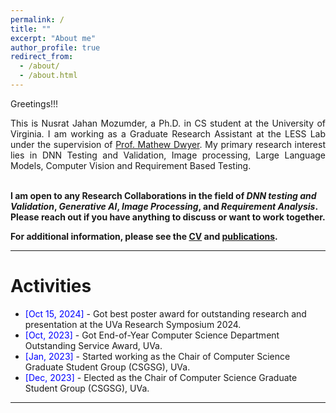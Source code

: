```yaml
---
permalink: /
title: ""
excerpt: "About me"
author_profile: true
redirect_from: 
  - /about/
  - /about.html
---
```


Greetings!!!

<div style="text-align: justify"> 

This is Nusrat Jahan Mozumder, a Ph.D. in CS student at the University of Virginia. I am working as a Graduate Research Assistant at the LESS Lab under the supervision of <a href="[https://www.cs.virginia.edu/~mz8rr/index.html](https://engineering.virginia.edu/faculty/matthew-b-dwyer)">Prof. Mathew Dwyer</a>. My primary research interest lies in DNN Testing and Validation, Image processing, Large Language Models, Computer Vision and Requirement Based Testing.<br /><br /></div>
 
<b> I am open to any Research Collaborations in the field of *DNN testing and Validation*, *Generative AI*, *Image Processing*, and *Requirement Analysis*. Please reach out if you have anything to discuss or want to work together.  </b> <a href="mailto:nm8tm@virginia.edu"><i class="fas fa-envelope"></i></a> <br />  

**For additional information, please see the [CV](https://nusratdeeptee.github.io/cv/) and [publications](https://nusratdeeptee.github.io/publications/).**

-----------


# Activities 
* <span style="color:Blue"> [Oct 15, 2024] </span> - Got best poster award for outstanding research and presentation at the UVa Research Symposium 2024.
* <span style="color:Blue"> [Oct, 2023] </span> - Got End-of-Year Computer Science Department Outstanding Service Award, UVa.
* <span style="color:Blue"> [Jan, 2023] </span> - Started working as the Chair of Computer Science Graduate Student Group (CSGSG), UVa.
* <span style="color:Blue"> [Dec, 2023] </span> - Elected as the Chair of Computer Science Graduate Student Group (CSGSG), UVa.

<script type="text/javascript" src="//rf.revolvermaps.com/0/0/8.js?i=52vxgbx02tg&amp;m=0&amp;c=ff0000&amp;cr1=ffffff&amp;f=arial&amp;l=33" async="async"></script>

-----------



